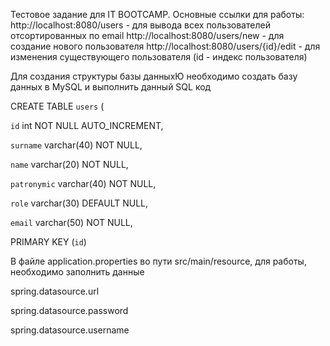 Тестовое задание для IT BOOTCAMP. Основные ссылки для работы:
http://localhost:8080/users - для вывода всех пользователей отсортированных по email
http://localhost:8080/users/new - для создание нового пользователя
http://localhost:8080/users/{id}/edit - для изменения существующего пользователя (id - индекс пользователя)

Для создания структуры базы данныхЮ необходимо создать базу данных в MySQL и выполнить данный SQL код

CREATE TABLE `users` (

  `id` int NOT NULL AUTO_INCREMENT,
  
  `surname` varchar(40) NOT NULL,
  
  `name` varchar(20) NOT NULL,
  
  `patronymic` varchar(40) NOT NULL,
  
  `role` varchar(30) DEFAULT NULL,
  
  `email` varchar(50) NOT NULL,
  
  PRIMARY KEY (`id`)

  В файле application.properties во пути src/main/resource, для работы, необходимо заполнить данные 

spring.datasource.url

spring.datasource.password

spring.datasource.username

